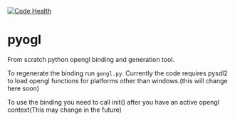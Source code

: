 [![Code Health](https://landscape.io/github/mdsitton/pyogl/master/landscape.svg?style=flat)](https://landscape.io/github/mdsitton/pyogl/master)
# pyogl
From scratch python opengl binding  and generation tool.

To regenerate the binding run `gengl.py`.
Currently the code requires pysdl2 to load opengl functions for platforms other than windows.(this will change here soon)

To use the binding you need to call init() after you have an active opengl context(This may change in the future)